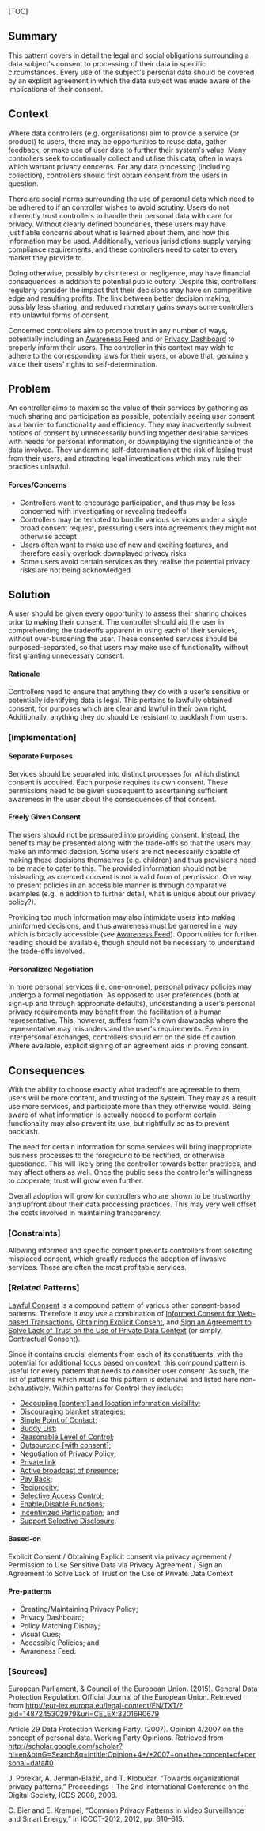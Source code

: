 [TOC]

<!--### [Also Known As]-->
<!-- All other names the pattern is known by.-->


## Summary
<!-- One short paragraph summarising the pattern.-->

This pattern covers in detail the legal and social obligations surrounding a data subject's consent to processing of their data in specific circumstances. Every use of the subject's personal data should be covered by an explicit agreement in which the data subject was made aware of the implications of their consent.

## Context
<!-- The situations in which the pattern may apply.-->
<!-- Aspects which constrain the solution, but are not modified by it. They affect the impact of different forces.-->

Where data controllers (e.g. organisations) aim to provide a service (or product) to users, there may be opportunities to reuse data, gather feedback, or make use of user data to further their system's value. Many controllers seek to continually collect and utilise this data, often in ways which warrant privacy concerns. For any data processing (including collection), controllers should first obtain consent from the users in question.

There are social norms surrounding the use of personal data which need to be adhered to if an controller wishes to avoid scrutiny. Users do not inherently trust controllers to handle their personal data with care for privacy. Without clearly defined boundaries, these users may have justifiable concerns about what is learned about them, and how this information may be used. Additionally, various jurisdictions supply varying compliance requirements, and these controllers need to cater to every market they provide to.

Doing otherwise, possibly by disinterest or negligence, may have financial consequences in addition to potential public outcry. Despite this, controllers regularly consider the impact that their decisions may have on competitive edge and resulting profits. The link between better decision making, possibly less sharing, and reduced monetary gains sways some controllers into unlawful forms of consent.

Concerned controllers aim to promote trust in any number of ways, potentially including an [Awareness Feed](Awareness-Feed) and or [Privacy Dashboard](Privacy-Dashboard) to properly inform their users. The controller in this context may wish to adhere to the corresponding laws for their users, or above that, genuinely value their users' rights to self-determination.

## Problem
<!-- The problem a pattern addresses, including a list of forces describing why a problem might be difficult to solve.-->
<!-- Should be context-free, leading with a concise problem statement.-->

An controller aims to maximise the value of their services by gathering as much sharing and participation as possible, potentially seeing user consent as a barrier to functionality and efficiency. They may inadvertently subvert notions of consent by unnecessarily bundling together desirable services with needs for personal information, or downplaying the significance of the data involved. They undermine self-determination at the risk of losing trust from their users, and attracting legal investigations which may rule their practices unlawful.

#### Forces/Concerns
<!-- Implications in this problem which affect the appropriateness of a solution, and are affected by this pattern.-->
<!-- Forces should be highly visible for easy reference, where less obvious a dedicated section is recommended.-->
- Controllers want to encourage participation, and thus may be less concerned with investigating or revealing tradeoffs
- Controllers may be tempted to bundle various services under a single broad consent request, pressuring users into agreements they might not otherwise accept
- Users often want to make use of new and exciting features, and therefore easily overlook downplayed privacy risks
- Some users avoid certain services as they realise the potential privacy risks are not being acknowledged

<!--#### Indications-->
<!-- Symptoms that may indicate the existence of this problem, if otherwise unclear.-->

## Solution
<!-- A concise description of how the pattern addresses the problem.-->

A user should be given every opportunity to assess their sharing choices prior to making their consent. The controller should aid the user in comprehending the tradeoffs apparent in using each of their services, without over-burdening the user. These consented services should be purposed-separated, so that users may make use of functionality without first granting unnecessary consent.

#### Rationale
<!-- Where useful or otherwise unclear, justification for the solution's appropriateness in this pattern's context.-->
Controllers need to ensure that anything they do with a user's sensitive or potentially identifying data is legal. This pertains to lawfully obtained consent, for purposes which are clear and lawful in their own right. Additionally, anything they do should be resistant to backlash from users.

<!--### [Structure]-->
<!--A detailed specification of the structural aspects of the pattern. A class diagram if applicable.-->


### [Implementation]
<!--Guidelines for implementing the pattern; code fragments; suggested PETS; policy fragments.-->

#### Separate Purposes
Services should be separated into distinct processes for which distinct consent is acquired. Each purpose requires its own consent. These permissions need to be given subsequent to ascertaining sufficient awareness in the user about the consequences of that consent.

#### Freely Given Consent
The users should not be pressured into providing consent. Instead, the benefits may be presented along with the trade-offs so that the users may make an informed decision. Some users are not necessarily capable of making these decisions themselves (e.g. children) and thus provisions need to be made to cater to this. The provided information should not be misleading, as coerced consent is not a valid form of permission. One way to present policies in an accessible manner is through comparative examples (e.g. in addition to further detail, what is unique about our privacy policy?).

Providing too much information may also intimidate users into making uninformed decisions, and thus awareness must be garnered in a way which is broadly accessible (see [Awareness Feed](Awareness-Feed)). Opportunities for further reading should be available, though should not be necessary to understand the trade-offs involved.

#### Personalized Negotiation
In more personal services (i.e. one-on-one), personal privacy policies may undergo a formal negotiation. As opposed to user preferences (both at sign-up and through appropriate defaults), understanding a user's personal privacy requirements may benefit from the facilitation of a human representative. This, however, suffers from it's own drawbacks where the representative may misunderstand the user's requirements. Even in interpersonal exchanges, controllers should err on the side of caution. Where available, explicit signing of an agreement aids in proving consent.

## Consequences
<!--The advantages (benefits) and disadvantages (liabilities) of applying the pattern.-->
<!-- May also be used to convey the Resulting Context.-->

With the ability to choose exactly what tradeoffs are agreeable to them, users will be more content, and trusting of the system. They may as a result use more services, and participate more than they otherwise would. Being aware of what information is actually needed to perform certain functionality may also prevent its use, but rightfully so as to prevent backlash.

The need for certain information for some services will bring inappropriate business processes to the foreground to be rectified, or otherwise questioned. This will likely bring the controller towards better practices, and may affect others as well. Once the public sees the controller's willingness to cooperate, trust will grow even further.

Overall adoption will grow for controllers who are shown to be trustworthy and upfront about their data processing practices. This may very well offset the costs involved in maintaining transparency.

### [Constraints]
<!-- limitations as a consequence of applying the pattern.-->

Allowing informed and specific consent prevents controllers from soliciting misplaced consent, which greatly reduces the adoption of invasive services. These are often the most profitable services.

<!--## Examples-->
<!--Motivational example to see how the pattern is applied.-->



<!--### [Known Uses]-->
<!-- Pointers to various applications of the pattern.-->



<!--## See Also-->
<!-- Any pointers to relevant information, not contained in the subfields below.-->



### [Related Patterns]
<!-- Supporting and conflicting patterns-->

[Lawful Consent](Lawful-Consent) is a compound pattern of various other consent-based patterns. Therefore it _may use_ a combination of [Informed Consent for Web-based Transactions](Informed-Consent-for-Web-based-Transactions), [Obtaining Explicit Consent](Obtaining-Explicit-Consent), and [Sign an Agreement to Solve Lack of Trust on the Use of Private Data Context](Sign-an-Agreement-to-Solve-Lack-of-Trust-on-the-Use-of-Private-Data-Context) (or simply, Contractual Consent). 

Since it contains crucial elements from each of its constituents, with the potential for additional focus based on context, this compound pattern is useful for every pattern that needs to consider user consent. As such, the list of patterns which _must use_ this pattern is extensive and listed here non-exhaustively. Within patterns for Control they include:

- [Decoupling [content] and location information visibility](Decoupling-[content]-and-location-information-visibility);
- [Discouraging blanket strategies](Discouraging-blanket-strategies);
- [Single Point of Contact](Single-Point-of-Contact);
- [Buddy List](Buddy-List);
- [Reasonable Level of Control](Reasonable-Level-of-Control);
- [Outsourcing [with consent]](Outsourcing-[with-consent]);
- [Negotiation of Privacy Policy](Negotiation-of-Privacy-Policy);
- [Private link](Private-link)
- [Active broadcast of presence](Active-broadcast-of-presence);
- [Pay Back](Pay-Back);
- [Reciprocity](Reciprocity);
- [Selective Access Control](Selective-Access-Control);
- [Enable/Disable Functions](Enable/Disable-Functions);
- [Incentivized Participation](Incentivized-Participation); and
- [Support Selective Disclosure](Support-Selective-Disclosure).

#### Based-on

Explicit Consent / Obtaining Explicit consent via privacy agreement / Permission to Use Sensitive Data via Privacy Agreement / Sign an Agreement to Solve Lack of Trust on the Use of Private Data Context

#### Pre-patterns
- Creating/Maintaining Privacy Policy;
- Privacy Dashboard;
- Policy Matching Display;
- Visual Cues;
- Accessible Policies; and
- Awareness Feed.

### [Sources]
<!-- References to the original source of the pattern.-->

European Parliament, & Council of the European Union. (2015). General Data Protection Regulation. Official Journal of the European Union. Retrieved from http://eur-lex.europa.eu/legal-content/EN/TXT/?qid=1487245302979&uri=CELEX:32016R0679

Article 29 Data Protection Working Party. (2007). Opinion 4/2007 on the concept of personal data. Working Party Opinions. Retrieved from http://scholar.google.com/scholar?hl=en&btnG=Search&q=intitle:Opinion+4+/+2007+on+the+concept+of+personal+data#0

J. Porekar, A. Jerman-Blažič, and T. Klobučar, “Towards organizational privacy patterns,” Proceedings - The 2nd International Conference on the Digital Society, ICDS 2008, 2008.

C. Bier and E. Krempel, “Common Privacy Patterns in Video Surveillance and Smart Energy,” in ICCCT-2012, 2012, pp. 610–615.

<!--## General Comments-->
<!-- Separate discussion on the pattern.-->



<!--## Tags-->
<!-- User definable descriptors for additional correlation.-->